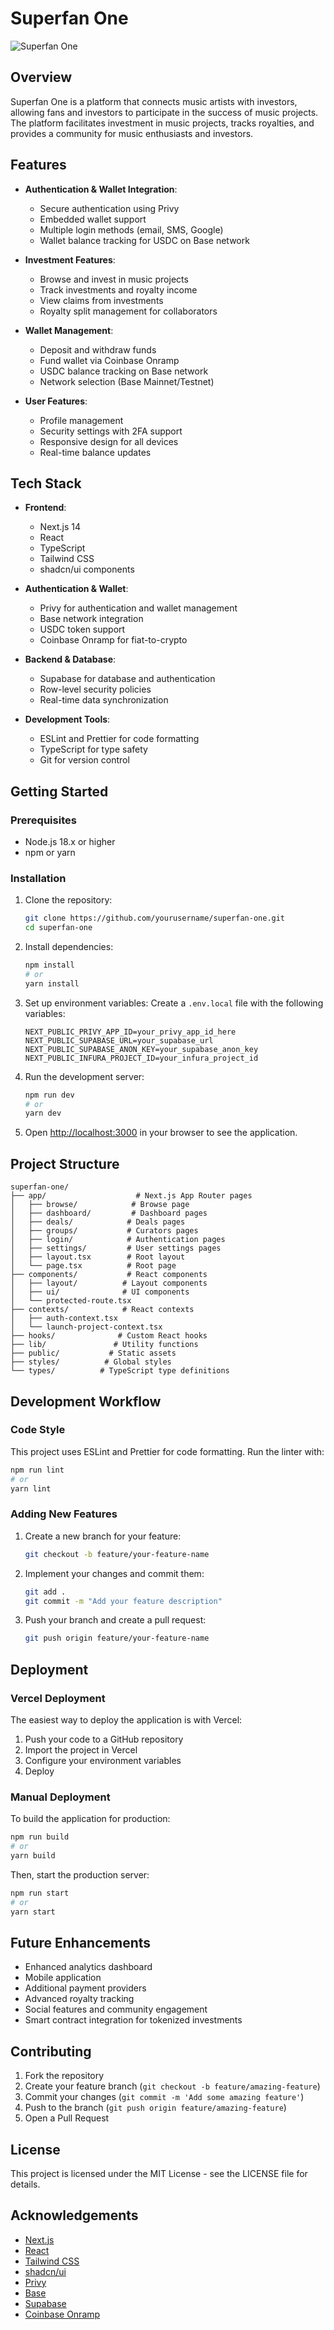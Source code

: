 # Superfan One

![Superfan One](public/placeholder-backgrounds/hero-bg.png)

## Overview

Superfan One is a platform that connects music artists with investors, allowing fans and investors to participate in the success of music projects. The platform facilitates investment in music projects, tracks royalties, and provides a community for music enthusiasts and investors.

## Features

- **Authentication & Wallet Integration**: 
  - Secure authentication using Privy
  - Embedded wallet support
  - Multiple login methods (email, SMS, Google)
  - Wallet balance tracking for USDC on Base network

- **Investment Features**:
  - Browse and invest in music projects
  - Track investments and royalty income
  - View claims from investments
  - Royalty split management for collaborators

- **Wallet Management**:
  - Deposit and withdraw funds
  - Fund wallet via Coinbase Onramp
  - USDC balance tracking on Base network
  - Network selection (Base Mainnet/Testnet)

- **User Features**:
  - Profile management
  - Security settings with 2FA support
  - Responsive design for all devices
  - Real-time balance updates

## Tech Stack

- **Frontend**: 
  - Next.js 14
  - React
  - TypeScript
  - Tailwind CSS
  - shadcn/ui components

- **Authentication & Wallet**:
  - Privy for authentication and wallet management
  - Base network integration
  - USDC token support
  - Coinbase Onramp for fiat-to-crypto

- **Backend & Database**:
  - Supabase for database and authentication
  - Row-level security policies
  - Real-time data synchronization

- **Development Tools**:
  - ESLint and Prettier for code formatting
  - TypeScript for type safety
  - Git for version control

## Getting Started

### Prerequisites

- Node.js 18.x or higher
- npm or yarn

### Installation

1. Clone the repository:
   ```bash
   git clone https://github.com/yourusername/superfan-one.git
   cd superfan-one
   ```

2. Install dependencies:
   ```bash
   npm install
   # or
   yarn install
   ```

3. Set up environment variables:
   Create a `.env.local` file with the following variables:
   ```
   NEXT_PUBLIC_PRIVY_APP_ID=your_privy_app_id_here
   NEXT_PUBLIC_SUPABASE_URL=your_supabase_url
   NEXT_PUBLIC_SUPABASE_ANON_KEY=your_supabase_anon_key
   NEXT_PUBLIC_INFURA_PROJECT_ID=your_infura_project_id
   ```

4. Run the development server:
   ```bash
   npm run dev
   # or
   yarn dev
   ```

5. Open [http://localhost:3000](http://localhost:3000) in your browser to see the application.

## Project Structure

```
superfan-one/
├── app/                    # Next.js App Router pages
│   ├── browse/            # Browse page
│   ├── dashboard/         # Dashboard pages
│   ├── deals/            # Deals pages
│   ├── groups/           # Curators pages
│   ├── login/            # Authentication pages
│   ├── settings/         # User settings pages
│   ├── layout.tsx        # Root layout
│   └── page.tsx          # Root page
├── components/           # React components
│   ├── layout/          # Layout components
│   ├── ui/              # UI components
│   └── protected-route.tsx
├── contexts/            # React contexts
│   ├── auth-context.tsx
│   └── launch-project-context.tsx
├── hooks/              # Custom React hooks
├── lib/               # Utility functions
├── public/           # Static assets
├── styles/          # Global styles
└── types/          # TypeScript type definitions
```

## Development Workflow

### Code Style

This project uses ESLint and Prettier for code formatting. Run the linter with:

```bash
npm run lint
# or
yarn lint
```

### Adding New Features

1. Create a new branch for your feature:
   ```bash
   git checkout -b feature/your-feature-name
   ```

2. Implement your changes and commit them:
   ```bash
   git add .
   git commit -m "Add your feature description"
   ```

3. Push your branch and create a pull request:
   ```bash
   git push origin feature/your-feature-name
   ```

## Deployment

### Vercel Deployment

The easiest way to deploy the application is with Vercel:

1. Push your code to a GitHub repository
2. Import the project in Vercel
3. Configure your environment variables
4. Deploy

### Manual Deployment

To build the application for production:

```bash
npm run build
# or
yarn build
```

Then, start the production server:

```bash
npm run start
# or
yarn start
```

## Future Enhancements

- Enhanced analytics dashboard
- Mobile application
- Additional payment providers
- Advanced royalty tracking
- Social features and community engagement
- Smart contract integration for tokenized investments

## Contributing

1. Fork the repository
2. Create your feature branch (`git checkout -b feature/amazing-feature`)
3. Commit your changes (`git commit -m 'Add some amazing feature'`)
4. Push to the branch (`git push origin feature/amazing-feature`)
5. Open a Pull Request

## License

This project is licensed under the MIT License - see the LICENSE file for details.

## Acknowledgements

- [Next.js](https://nextjs.org/)
- [React](https://reactjs.org/)
- [Tailwind CSS](https://tailwindcss.com/)
- [shadcn/ui](https://ui.shadcn.com/)
- [Privy](https://privy.io/)
- [Base](https://base.org/)
- [Supabase](https://supabase.com/)
- [Coinbase Onramp](https://www.coinbase.com/onramp)
